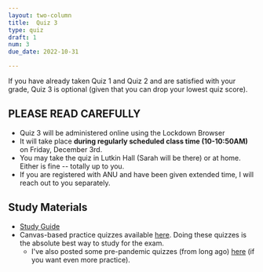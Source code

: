 ```yaml
---
layout: two-column
title:  Quiz 3
type: quiz
draft: 1
num: 3
due_date: 2022-10-31

---
```


If you have already taken Quiz 1 and Quiz 2 and are satisfied with your grade, Quiz 3 is optional (given that you can drop your lowest quiz score).

## PLEASE READ CAREFULLY
* Quiz 3 will be administered online using the Lockdown Browser
* It will take place **during regularly scheduled class time (10-10:50AM)** on Friday, December 3rd.
* You may take the quiz in Lutkin Hall (Sarah will be there) or at home. Either is fine -- totally up to you.
* If you are registered with ANU and have been given extended time, I will reach out to you separately.

## Study Materials
* <a href="https://docs.google.com/document/d/1SvANyY6RLLxqAepKPGx8NXJyUvLhn3GjpCPb8q2fsvA/edit?usp=sharing" target="_blank">Study Guide</a>
* Canvas-based practice quizzes available <a href="https://canvas.northwestern.edu/courses/149580/quizzes" target="_blank">here</a>. Doing these quizzes is the absolute best way to study for the exam.
    * I've also posted some pre-pandemic quizzes (from long ago) <a href="https://drive.google.com/drive/folders/145ZABbgbB_hEAizMvBonbCiArb_Nfy78?usp=sharing" target="_blank">here</a> (if you want even more practice).

